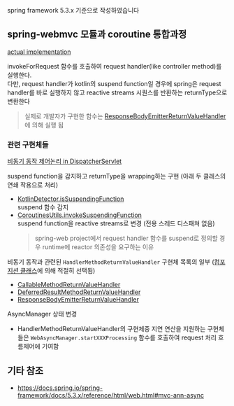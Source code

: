 spring framework 5.3.x 기준으로 작성하였습니다

## spring-webmvc 모듈과 coroutine 통합과정

[actual implementation](https://github.com/spring-projects/spring-framework/blob/3adabf391f91a7505ea29226d28479221739a8ba/spring-webmvc/src/main/java/org/springframework/web/servlet/mvc/method/annotation/ServletInvocableHandlerMethod.java#L107-L144)

invokeForRequest 함수를 호출하여 request handler(like controller method)를 실행한다.  
다만, request handler가 kotlin의 suspend function일 경우에 spring은 request handler를 바로 실행하지 않고 reactive streams 시퀀스를 반환하는 returnType으로 변환한다  
> 실제로 개발자가 구현한 함수는 [ResponseBodyEmitterReturnValueHandler](https://github.com/spring-projects/spring-framework/blob/5.3.x/spring-webmvc/src/main/java/org/springframework/web/servlet/mvc/method/annotation/ResponseBodyEmitterReturnValueHandler.java)에 의해 실행 됨

### 관련 구현체들

[비동기 동작 제어논리 in DispatcherServlet](https://github.com/spring-projects/spring-framework/blob/3adabf391f91a7505ea29226d28479221739a8ba/spring-webmvc/src/main/java/org/springframework/web/servlet/DispatcherServlet.java#L1032-L1112)

suspend function을 감지하고 returnType을 wrapping하는 구현 (아래 두 클래스의 연쇄 작용으로 처리)
- [KotlinDetector.isSuspendingFunction](https://github.com/spring-projects/spring-framework/blob/3adabf391f91a7505ea29226d28479221739a8ba/spring-core/src/main/java/org/springframework/core/KotlinDetector.java#L82-L90)  
  suspend 함수 감지
- [CoroutinesUtils.invokeSuspendingFunction](https://github.com/spring-projects/spring-framework/blob/3adabf391f91a7505ea29226d28479221739a8ba/spring-core/src/main/java/org/springframework/core/CoroutinesUtils.java#L68-L86)  
  suspend function을 reactive streams로 변경 (전용 스레드 디스패쳐 없음)
  > spring-web project에서 request handler 함수를 suspend로 정의할 경우 runtime에 reactor 의존성을 요구하는 이유
  
비동기 동작과 관련된 `HandlerMethodReturnValueHandler` 구현체 목록의 일부 ([컴포지션 클래스](https://github.com/spring-projects/spring-framework/blob/5.3.x/spring-messaging/src/main/java/org/springframework/messaging/handler/invocation/HandlerMethodReturnValueHandlerComposite.java)에 의해 적절히 선택됨)
- [CallableMethodReturnValueHandler](https://github.com/spring-projects/spring-framework/blob/5.3.x/spring-webmvc/src/main/java/org/springframework/web/servlet/mvc/method/annotation/CallableMethodReturnValueHandler.java)
- [DeferredResultMethodReturnValueHandler](https://github.com/spring-projects/spring-framework/blob/5.3.x/spring-webmvc/src/main/java/org/springframework/web/servlet/mvc/method/annotation/DeferredResultMethodReturnValueHandler.java)
- [ResponseBodyEmitterReturnValueHandler](https://github.com/spring-projects/spring-framework/blob/5.3.x/spring-webmvc/src/main/java/org/springframework/web/servlet/mvc/method/annotation/ResponseBodyEmitterReturnValueHandler.java) 

AsyncManager 상태 변경
- HandlerMethodReturnValueHandler의 구현체중 지연 연산을 지원하는 구현체들은 `WebAsyncManager.startXXXProcessing` 함수를 호출하여 request 처리 흐름제어에 기여함


## 기타 참조
- https://docs.spring.io/spring-framework/docs/5.3.x/reference/html/web.html#mvc-ann-async
